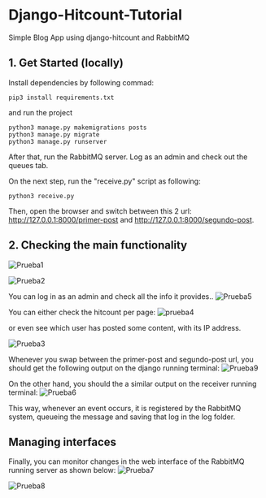 # Django-Hitcount-Tutorial
Simple Blog App using django-hitcount and RabbitMQ

## 1. Get Started (locally)

Install dependencies by following commad:

```
pip3 install requirements.txt
```
and run the project

```
python3 manage.py makemigrations posts
python3 manage.py migrate
python3 manage.py runserver
```


After that, run the RabbitMQ server. Log as an admin and check out the queues tab.


On the next step, run the "receive.py" script as following:

```
python3 receive.py
```

Then, open the browser and switch between this 2 url: http://127.0.0.1:8000/primer-post and http://127.0.0.1:8000/segundo-post. 

## 2. Checking the main functionality

![Prueba1](https://user-images.githubusercontent.com/61665330/185766892-b0d96636-8a7c-499f-9d53-77fd9c804bab.JPG)

![Prueba2](https://user-images.githubusercontent.com/61665330/185766917-4cc1ae52-8d47-4ca5-82de-e5f987ba55d8.JPG)


You can log in as an admin and check all the info it provides..
![Prueba5](https://user-images.githubusercontent.com/61665330/185766942-99dfd353-8006-4a41-92e5-0e1e4c66e528.JPG)

You can either check the hitcount per page:
![prueba4](https://user-images.githubusercontent.com/61665330/185766943-5037b91c-4af8-4036-8d27-4f34b86ccd61.JPG)

or even see which user has posted some content, with its IP address.  

![Prueba3](https://user-images.githubusercontent.com/61665330/185767096-a469b9a9-90f9-40ea-9926-bcf9bd11a68a.JPG)


Whenever you swap between the primer-post and segundo-post url, you should get the following output on the django running terminal: 
![Prueba9](https://user-images.githubusercontent.com/61665330/185767203-6b0e00fe-90d5-4681-b955-ca0449b29c9c.JPG)

On the other hand, you should the a similar output on the receiver running terminal:
![Prueba6](https://user-images.githubusercontent.com/61665330/185767253-ed656c6c-e9bf-4cef-90a1-6fdb53223b4c.JPG)

This way, whenever an event occurs, it is registered by the RabbitMQ system, queueing the message and saving that log in the log folder.

## Managing interfaces

Finally, you can monitor changes in the web interface of the RabbitMQ running server as shown below:
![Prueba7](https://user-images.githubusercontent.com/61665330/185767344-3dfab140-cdd3-4256-8a08-fad2984ec703.JPG)


![Prueba8](https://user-images.githubusercontent.com/61665330/185767346-c07c3c21-9ad0-4f6b-9e49-87c754a956a5.JPG)


